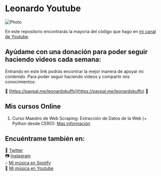 # Leonardo Youtube

![Photo](https://yt3.ggpht.com/a-/AAuE7mD8lPo-sUNqiqYsHx8Z4ZI1aJDEIOQvd6tquDqX2Q=s288-c-k-c0xffffffff-no-rj-mo)

En este repositorio encontrarás la mayoria del código que hago en [mi canal de Youtube](https://www.youtube.com/channel/UCMqY16CUHOQvKepPW-f9M8Q).

## Ayúdame con una donación para poder seguir haciendo videos cada semana:

Entrando en este link podrás encontrar la mejor manera de apoyar mi contenido. Para poder seguir haciendo videos y compartir mis conocimientos:   

🧡 [https://paypal.me/leonardokuffo](https://paypal.me/leonardokuffo) 🧡

## Mis cursos Online
1. Curso Maestro de Web Scraping: Extracción de Datos de la Web (+ Python desde CERO): [Mas información](https://www.udemy.com/course/curso-maestro-web-scraping/?referralCode=1BA4AD4AD4BED138A583)   



## Encuéntrame también en:
🐤 [Twitter](https://twitter.com/LeonardoKuffo)   
📷 [Instagram](https://www.instagram.com/leonardokuffo/)   
🎶 [Mi música en Spotify](https://open.spotify.com/artist/4SIr2DWV0Xx1uRQ04XkQJU)   
🎵 [Mi música en Youtube](https://www.youtube.com/channel/UCagUniFVppkl5M3uNsCrGVQ)   
